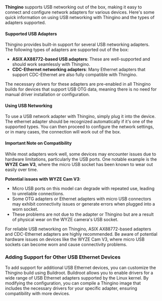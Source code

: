 **Thingino** supports USB networking out of the box, making it easy to connect and configure network adapters for various devices. Here's some quick information on using USB networking with Thingino and the types of adapters supported.

#### Supported USB Adapters

Thingino provides built-in support for several USB networking adapters. The following types of adapters are supported out of the box:

- **ASIX AX88772-based USB adapters**: These are well-supported and should work seamlessly with Thingino.
- **CDC-Ethernet networking adapters**: Many Ethernet adapters that support CDC-Ethernet are also fully compatible with Thingino.

The necessary drivers for these adapters are pre-enabled in all Thingino builds for devices that support USB OTG data, meaning there is no need for manual driver installation or configuration.

#### Using USB Networking

To use a USB network adapter with Thingino, simply plug it into the device. The ethernet adapter should be recognized automatically if it's one of the supported types. You can then proceed to configure the network settings, or in many cases, the connection will work out of the box.

#### Important Note on Compatibility

While most adapters work well, some devices may encounter issues due to hardware limitations, particularly the USB ports. One notable example is the **WYZE Cam V3**, where the micro USB socket has been known to wear out easily over time.

**Potential issues with WYZE Cam V3**:
- Micro USB ports on this model can degrade with repeated use, leading to unreliable connections.
- Some OTG adapters or Ethernet adapters with micro USB connectors may exhibit connectivity issues or generate errors when plugged into a worn socket.
- These problems are not due to the adapter or Thingino but are a result of physical wear on the WYZE camera's USB socket.

For reliable USB networking on Thingino, ASIX AX88772-based adapters and CDC-Ethernet adapters are highly recommended. Be aware of potential hardware issues on devices like the WYZE Cam V3, where micro USB sockets can become worn and cause connectivity problems.

### Adding Support for Other USB Ethernet Devices

To add support for additional USB Ethernet devices, you can customize the Thingino build using Buildroot. Buildroot allows you to enable drivers for a wide range of USB Ethernet adapters supported by the Linux kernel. By modifying the configuration, you can compile a Thingino image that includes the necessary drivers for your specific adapter, ensuring compatibility with more devices.

